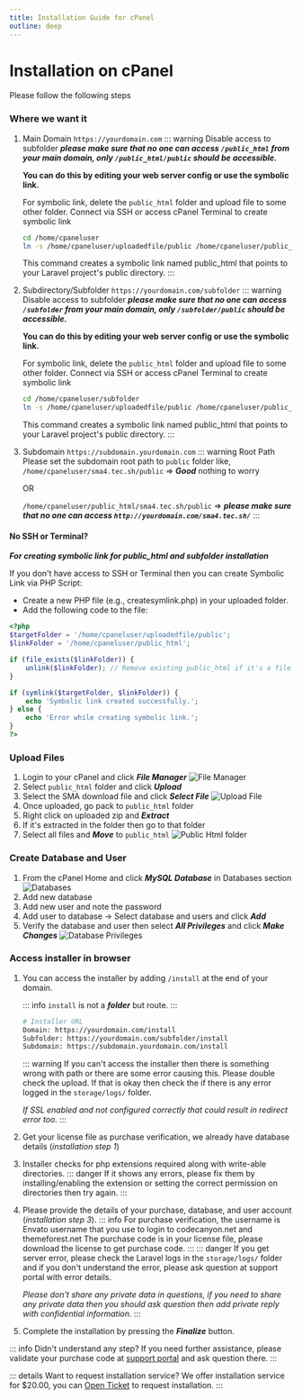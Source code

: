 ```yaml
---
title: Installation Guide for cPanel
outline: deep
---
```


# Installation on cPanel

Please follow the following steps

### Where we want it

1. Main Domain `https://yourdomain.com`
   ::: warning Disable access to subfolder
   **_please make sure that no one can access `/public_html` from your main domain, only `/public_html/public` should be accessible._**

   **You can do this by editing your web server config or use the symbolic link.**

   For symbolic link, delete the `public_html` folder and upload file to some other folder. Connect via SSH or access cPanel Terminal to create symbolic link

   ```sh
   cd /home/cpaneluser
   ln -s /home/cpaneluser/uploadedfile/public /home/cpaneluser/public_html
   ```

   This command creates a symbolic link named public_html that points to your Laravel project's public directory.
   :::

2. Subdirectory/Subfolder `https://yourdomain.com/subfolder`
   ::: warning Disable access to subfolder
   **_please make sure that no one can access `/subfolder` from your main domain, only `/subfolder/public` should be accessible._**

   **You can do this by editing your web server config or use the symbolic link.**

   For symbolic link, delete the `public_html` folder and upload file to some other folder. Connect via SSH or access cPanel Terminal to create symbolic link

   ```sh
   cd /home/cpaneluser/subfolder
   ln -s /home/cpaneluser/uploadedfile/public /home/cpaneluser/public_html/subfolder
   ```

   This command creates a symbolic link named public_html that points to your Laravel project's public directory.
   :::

3. Subdomain `https://subdomain.yourdomain.com`
   ::: warning Root Path
   Please set the subdomain root path to `public` folder like, `/home/cpaneluser/sma4.tec.sh/public` => **_Good_** nothing to worry

   OR

   `/home/cpaneluser/public_html/sma4.tec.sh/public` => **_please make sure that no one can access `http://yourdomain.com/sma4.tec.sh/`_**
   :::

#### No SSH or Terminal?

**_For creating symbolic link for public_html and subfolder installation_**

If you don't have access to SSH or Terminal then you can create Symbolic Link via PHP Script:

- Create a new PHP file (e.g., createsymlink.php) in your uploaded folder.
- Add the following code to the file:

```php
<?php
$targetFolder = '/home/cpaneluser/uploadedfile/public';
$linkFolder = '/home/cpaneluser/public_html';

if (file_exists($linkFolder)) {
    unlink($linkFolder); // Remove existing public_html if it's a file or empty directory
}

if (symlink($targetFolder, $linkFolder)) {
    echo 'Symbolic link created successfully.';
} else {
    echo 'Error while creating symbolic link.';
}
?>
```

### Upload Files

1. Login to your cPanel and click **_File Manager_**
   ![File Manager](/1-file-manager.png)
2. Select `public_html` folder and click **_Upload_**
3. Select the SMA download file and click **_Select File_**
   ![Upload File](/2-upload-file.png)
4. Once uploaded, go pack to `public_html` folder
5. Right click on uploaded zip and **_Extract_**
6. If it's extracted in the folder then go to that folder
7. Select all files and **_Move_** to `public_html`
   ![Public Html folder](/3-public_html-folder.png)

### Create Database and User

1. From the cPanel Home and click **_MySQL Database_** in Databases section
   ![Databases](/4-mysql-db.png)
2. Add new database
3. Add new user and note the password
4. Add user to database -> Select database and users and click **_Add_**
5. Verify the database and user then select **_All Privileges_** and click **_Make Changes_**
   ![Database Privileges](/4-db-privileges.png)

### Access installer in browser

1. You can access the installer by adding `/install` at the end of your domain.

   ::: info `install` is not a **_folder_** but route.
   :::

   ```sh
   # Installer URL
   Domain: https://yourdomain.com/install
   Subfolder: https://yourdomain.com/subfolder/install
   Subdomain: https://subdomain.yourdomain.com/install
   ```

   ::: warning If you can't access the installer then there is something wrong with path or there are some error causing this. Please double check the upload. If that is okay then check the if there is any error logged in the `storage/logs/` folder.

   _If SSL enabled and not configured correctly that could result in redirect error too._
   :::

2. Get your license file as purchase verification, we already have database details (_installation step 1_)
3. Installer checks for php extensions required along with write-able directories.
   ::: danger If it shows any errors, please fix them by installing/enabling the extension or setting the correct permission on directories then try again.
   :::
4. Please provide the details of your purchase, database, and user account (_installation step 3_).
   ::: info For purchase verification, the username is Envato username that you use to login to codecanyon.net and themeforest.net The purchase code is in your license file, please download the license to get purchase code.
   :::
   ::: danger If you get server error, please check the Laravel logs in the `storage/logs/` folder and if you don't understand the error, please ask question at support portal with error details.

   _Please don't share any private data in questions, if you need to share any private data then you should ask question then add private reply with confidential information._
   :::

5. Complete the installation by pressing the **_Finalize_** button.

::: info Didn't understand any step?
If you need further assistance, please validate your purchase code at [support portal](https://tecdiary.com/support) and ask question there.
:::

::: details Want to request installation service?
We offer installation service for $20.00, you can [Open Ticket](https://tecdiary.com/support/tickets/create) to request installation.
:::
